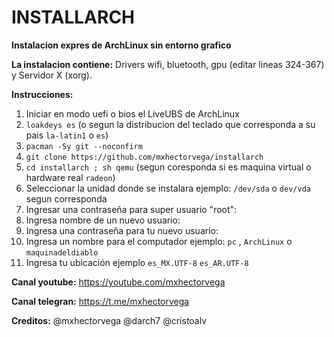 # INSTALLARCH

**Instalacion expres de ArchLinux sin entorno grafico**



**La instalacion contiene:**
Drivers wifi, bluetooth, gpu (editar lineas 324-367) y Servidor X (xorg).



**Instrucciones:**

1. Iniciar en modo uefi o bios el LiveUBS de ArchLinux
2. ``loakdeys es`` (o segun la distribucion del teclado que corresponda a su pais ``la-latin1`` o ``es``)
3. ``pacman -Sy git --noconfirm``
4. ``git clone https://github.com/mxhectorvega/installarch``
5. ``cd installarch ; sh qemu`` (segun coresponda si es maquina virtual o hardware real `radeon`)
6. Seleccionar la unidad donde se instalara ejemplo: ``/dev/sda`` o ``dev/vda`` segun corresponda
7. Ingresar una contraseña para super usuario "root":
8. Ingresa nombre de un nuevo usuario:
9. Ingresa una contraseña para tu nuevo usuario:
10. Ingresa un nombre para el computador ejemplo: ``pc`` , ``ArchLinux`` o ``maquinadeldiablo``
11. Ingresa tu ubicación ejemplo ``es_MX.UTF-8`` ``es_AR.UTF-8``



**Canal youtube:**
https://youtube.com/mxhectorvega

**Canal telegran:**
https://t.me/mxhectorvega

**Creditos:**
@mxhectorvega @darch7 @cristoalv
